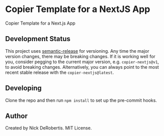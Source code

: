 # Copier Template for a NextJS App

Copier Template for a Next.js App

## Development Status

This project uses [semantic-release](https://github.com/semantic-release/semantic-release) for versioning.
Any time the major version changes, there may be breaking changes. If it is working well for you, consider
pegging to the current major version, e.g. `copier-nextjs@v1`, to avoid breaking changes. Alternatively,
you can always point to the most recent stable release with the `copier-nextjs@latest`.

## Developing

Clone the repo and then run `npm install` to set up the pre-commit hooks.

## Author

Created by Nick DeRobertis. MIT License.